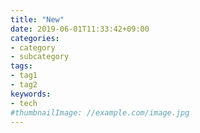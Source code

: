```yaml
---
title: "New"
date: 2019-06-01T11:33:42+09:00
categories:
- category
- subcategory
tags:
- tag1
- tag2
keywords:
- tech
#thumbnailImage: //example.com/image.jpg
---
```


<!--more-->
